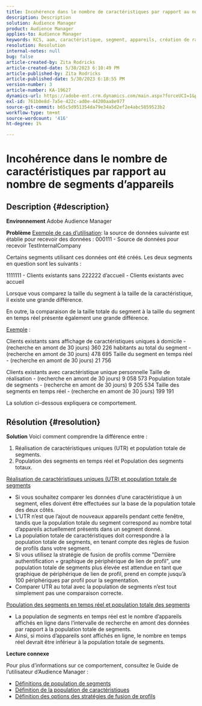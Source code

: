 ```yaml
---
title: Incohérence dans le nombre de caractéristiques par rapport au nombre de segments d’appareils
description: Description
solution: Audience Manager
product: Audience Manager
applies-to: Audience Manager
keywords: KCS, aam, caractéristique, segment, appareils, création de rapports, réalisations de caractéristiques uniques, population totale de segments, population de segments en temps réel, population totale de caractéristiques, bonnes pratiques, incohérence, nombre de caractéristiques par rapport au nombre d’appareils de segments, Adobe Audience Manager
resolution: Resolution
internal-notes: null
bug: false
article-created-by: Zita Rodricks
article-created-date: 5/30/2023 6:10:49 PM
article-published-by: Zita Rodricks
article-published-date: 5/30/2023 6:18:55 PM
version-number: 3
article-number: KA-19627
dynamics-url: https://adobe-ent.crm.dynamics.com/main.aspx?forceUCI=1&pagetype=entityrecord&etn=knowledgearticle&id=fa10b448-15ff-ed11-8f6e-6045bd006b25
exl-id: 761b0e8d-7a5e-422c-ad0e-44200aa8e977
source-git-commit: b65c5d951354da79e34a5d2ef2e4abc5859523b2
workflow-type: tm+mt
source-wordcount: '416'
ht-degree: 1%

---
```


# Incohérence dans le nombre de caractéristiques par rapport au nombre de segments d’appareils

## Description {#description}


<b>Environnement</b>
Adobe Audience Manager

<b>Problème</b>
<u>Exemple de cas d’utilisation</u>: la source de données suivante est établie pour recevoir des données : 000111 - Source de données pour recevoir TestInternalCompany

Certains segments utilisant ces données ont été créés. Les deux segments en question sont les suivants :

1111111 - Clients existants sans 222222 d’accueil - Clients existants avec accueil

Lorsque vous comparez la taille du segment à la taille de la caractéristique, il existe une grande différence.

En outre, la comparaison de la taille totale du segment à la taille du segment en temps réel présente également une grande différence.

<u>Exemple</u> :

Clients existants sans affichage de caractéristiques uniques à domicile - (recherche en amont de 30 jours) 360 226 habitants au total du segment - (recherche en amont de 30 jours) 478 695 Taille du segment en temps réel - (recherche en amont de 30 jours) 21 756

Clients existants avec caractéristique unique personnelle Taille de réalisation - (recherche en amont de 30 jours) 9 058 573 Population totale de segments - (recherche en amont de 30 jours) 9 205 534 Taille des segments en temps réel - (recherche en amont de 30 jours) 199 191



La solution ci-dessous expliquera ce comportement.


## Résolution {#resolution}


<b>Solution</b>
Voici comment comprendre la différence entre :
1. Réalisation de caractéristiques uniques (UTR) et population totale de segments.
2. Population des segments en temps réel et Population des segments totaux.



<u>Réalisation de caractéristiques uniques (UTR) et population totale de segments</u>

- Si vous souhaitez comparer les données d’une caractéristique à un segment, elles doivent être effectuées sur la base de la population totale des deux côtés.
- L’UTR n’est que l’ajout de nouveaux appareils pendant cette fenêtre, tandis que la population totale du segment correspond au nombre total d’appareils actuellement présents dans un segment donné.
- La population totale de caractéristiques doit correspondre à la population totale de segments, en tenant compte des règles de fusion de profils dans votre segment.
- Si vous utilisez la stratégie de fusion de profils comme &quot;Dernière authentification + graphique de périphérique de lien de profil&quot;, une population totale de segments plus élevée est attendue en tant que graphique de périphérique de lien de profil, prend en compte jusqu’à 100 périphériques par profil pour la segmentation.
- Comparer UTR au total avec la population de segments n’est tout simplement pas une comparaison correcte.




<u>Population des segments en temps réel et population totale des segments</u>

- La population de segments en temps réel est le nombre d’appareils affichés en ligne dans l’intervalle de recherche en amont des données par rapport à la population totale de segments.
- Ainsi, si moins d’appareils sont affichés en ligne, le nombre en temps réel devrait être inférieur à la population totale de segments.




<b>Lecture connexe</b>

Pour plus d’informations sur ce comportement, consultez le Guide de l’utilisateur d’Audience Manager :

- [Définitions de population de segments](https://experienceleague.adobe.com/docs/audience-manager/user-guide/features/segments/segment-builder-data.html?lang=en)
- [Définition de la population de caractéristiques](https://experienceleague.adobe.com/docs/audience-manager/user-guide/features/traits/trait-details-page.html?lang=fr)
- [Définition des options des stratégies de fusion de profils](https://experienceleague.adobe.com/docs/audience-manager/user-guide/features/profile-merge-rules/merge-rule-definitions.html?lang=en)
